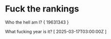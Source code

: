 # Fuck the rankings

Who the hell am I?
{ 19631343 }

What fucking year is it?
[ 2025-03-17T03:00:00Z ]
